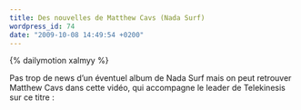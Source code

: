 ```yaml
---
title: Des nouvelles de Matthew Cavs (Nada Surf)
wordpress_id: 74
date: "2009-10-08 14:49:54 +0200"
---
```


{% dailymotion xalmyy %}

Pas trop de news d’un éventuel album de Nada Surf mais on peut retrouver Matthew
Cavs dans cette vidéo, qui accompagne le leader de Telekinesis sur ce titre :
